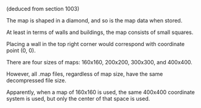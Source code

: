 (deduced from section 1003)

The map is shaped in a diamond, and so is the map data when stored.

At least in terms of walls and buildings, the map consists of small squares.

Placing a wall in the top right corner would correspond with coordinate point (0, 0).

There are four sizes of maps: 160x160, 200x200, 300x300, and 400x400.

However, all .map files, regardless of map size, have the same decompressed file size.

Apparently, when a map of 160x160 is used, the same 400x400 coordinate system is used, but only the center of that space is used.